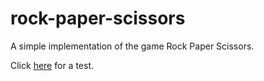# rock-paper-scissors
A simple implementation of the game Rock Paper Scissors.

Click [here](https://nschubi.github.io/rock-paper-scissors/) for a test.
